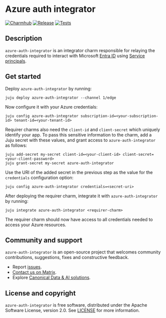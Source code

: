 # Azure auth integrator
[![Charmhub](https://charmhub.io/azure-auth-integrator/badge.svg)](https://charmhub.io/azure-auth-integrator)
[![Release](https://github.com/canonical/azure-auth-integrator/actions/workflows/release.yaml/badge.svg)](https://github.com/canonical/azure-auth-integrator/actions/workflows/release.yaml)
[![Tests](https://github.com/canonical/azure-auth-integrator/actions/workflows/ci.yaml/badge.svg)](https://github.com/canonical/azure-auth-integrator/actions/workflows/ci.yaml)

## Description

`azure-auth-integrator` is an integrator charm responsible for relaying the credentials required to interact with Microsoft [Entra ID](https://learn.microsoft.com/en-us/entra/fundamentals/what-is-entra) using [Service principals](https://learn.microsoft.com/en-us/entra/identity-platform/app-objects-and-service-principals?tabs=browser).

## Get started

Deploy `azure-auth-integrator` by running:
```shell
juju deploy azure-auth-integrator --channel 1/edge
```

Now configure it with your Azure credentials:
```shell
juju config azure-auth-integrator subscription-id=<your-subscription-id> tenant-id=<your-tenant-id>
```

Requirer charms also need the `client-id` and `client-secret` which uniquely identify your app. To pass this sensitive information to the charm, add a Juju secret with these values, and grant access to `azure-auth-integrator` as follows:
```shell
juju add-secret my-secret client-id=<your-client-id> client-secret=<your-client-password>
juju grant-secret my-secret azure-auth-integrator
```

Use the URI of the added secret in the previous step as the value for the `credentials` configuration option:
```
juju config azure-auth-integrator credentials=<secret-uri>
```

After deploying the requirer charm, integrate it with `azure-auth-integrator` by running:
```shell
juju integrate azure-auth-integrator <requirer-charm>
```

The requirer charm should now have access to all credentials needed to access your Azure resources.

## Community and support

`azure-auth-integrator` is an open-source project that welcomes community contributions, suggestions,
fixes and constructive feedback.

- Report [issues](https://github.com/canonical/azure-auth-integrator/issues).
- [Contact us on Matrix](https://matrix.to/#/#charmhub-data-platform:ubuntu.com).
- Explore [Canonical Data & AI solutions](https://canonical.com/data).

## License and copyright

`azure-auth-integrator` is free software, distributed under the Apache Software License, version 2.0. See [LICENSE](https://www.apache.org/licenses/LICENSE-2.0) for more information.
